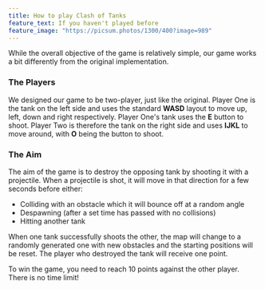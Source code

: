 ```yaml
---
title: How to play Clash of Tanks
feature_text: If you haven't played before
feature_image: "https://picsum.photos/1300/400?image=989"
---
```


While the overall objective of the game is relatively simple, our game works a bit differently from the original implementation.

### The Players
We designed our game to be two-player, just like the original. Player One is the tank on the left side and uses the standard **WASD** layout to move up, left, down and right respectively. Player One's tank uses the **E** button to shoot. Player Two is therefore the tank on the right side and uses **IJKL** to move around, with **O** being the button to shoot.

### The Aim
The aim of the game is to destroy the opposing tank by shooting it with a projectile. When a projectile is shot, it will move in that direction for a few seconds before either:
   - Colliding with an obstacle which it will bounce off at a random angle
   - Despawning (after a set time has passed with no collisions)
   - Hitting another tank


When one tank successfully shoots the other, the map will change to a randomly generated one with new obstacles and the starting positions will be reset. The player who destroyed the tank will receive one point.


To win the game, you need to reach 10 points against the other player. There is no time limit!